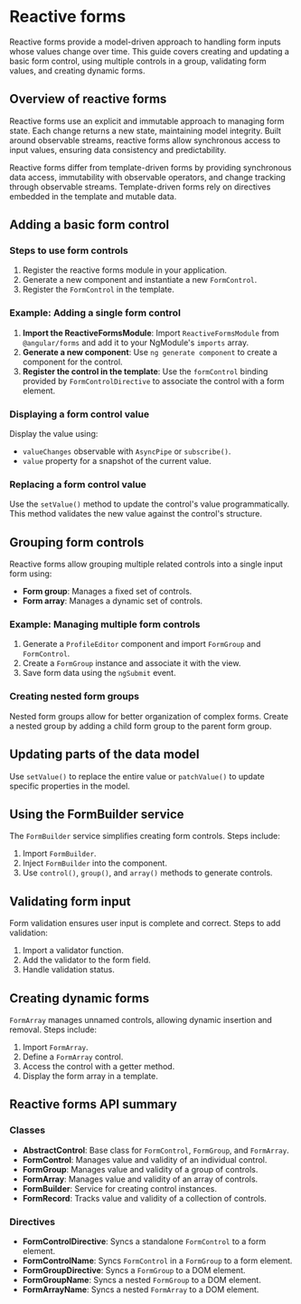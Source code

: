 # Reactive forms

Reactive forms provide a model-driven approach to handling form inputs whose values change over time. This guide covers creating and updating a basic form control, using multiple controls in a group, validating form values, and creating dynamic forms.

## Overview of reactive forms

Reactive forms use an explicit and immutable approach to managing form state. Each change returns a new state, maintaining model integrity. Built around observable streams, reactive forms allow synchronous access to input values, ensuring data consistency and predictability.

Reactive forms differ from template-driven forms by providing synchronous data access, immutability with observable operators, and change tracking through observable streams. Template-driven forms rely on directives embedded in the template and mutable data.

## Adding a basic form control

### Steps to use form controls

1. Register the reactive forms module in your application.
2. Generate a new component and instantiate a new `FormControl`.
3. Register the `FormControl` in the template.

### Example: Adding a single form control

1. **Import the ReactiveFormsModule**: Import `ReactiveFormsModule` from `@angular/forms` and add it to your NgModule's `imports` array.
2. **Generate a new component**: Use `ng generate component` to create a component for the control.
3. **Register the control in the template**: Use the `formControl` binding provided by `FormControlDirective` to associate the control with a form element.

### Displaying a form control value

Display the value using:
- `valueChanges` observable with `AsyncPipe` or `subscribe()`.
- `value` property for a snapshot of the current value.

### Replacing a form control value

Use the `setValue()` method to update the control's value programmatically. This method validates the new value against the control's structure.

## Grouping form controls

Reactive forms allow grouping multiple related controls into a single input form using:
- **Form group**: Manages a fixed set of controls.
- **Form array**: Manages a dynamic set of controls.

### Example: Managing multiple form controls

1. Generate a `ProfileEditor` component and import `FormGroup` and `FormControl`.
2. Create a `FormGroup` instance and associate it with the view.
3. Save form data using the `ngSubmit` event.

### Creating nested form groups

Nested form groups allow for better organization of complex forms. Create a nested group by adding a child form group to the parent form group.

## Updating parts of the data model

Use `setValue()` to replace the entire value or `patchValue()` to update specific properties in the model.

## Using the FormBuilder service

The `FormBuilder` service simplifies creating form controls. Steps include:
1. Import `FormBuilder`.
2. Inject `FormBuilder` into the component.
3. Use `control()`, `group()`, and `array()` methods to generate controls.

## Validating form input

Form validation ensures user input is complete and correct. Steps to add validation:
1. Import a validator function.
2. Add the validator to the form field.
3. Handle validation status.

## Creating dynamic forms

`FormArray` manages unnamed controls, allowing dynamic insertion and removal. Steps include:
1. Import `FormArray`.
2. Define a `FormArray` control.
3. Access the control with a getter method.
4. Display the form array in a template.

## Reactive forms API summary

### Classes

- **AbstractControl**: Base class for `FormControl`, `FormGroup`, and `FormArray`.
- **FormControl**: Manages value and validity of an individual control.
- **FormGroup**: Manages value and validity of a group of controls.
- **FormArray**: Manages value and validity of an array of controls.
- **FormBuilder**: Service for creating control instances.
- **FormRecord**: Tracks value and validity of a collection of controls.

### Directives

- **FormControlDirective**: Syncs a standalone `FormControl` to a form element.
- **FormControlName**: Syncs `FormControl` in a `FormGroup` to a form element.
- **FormGroupDirective**: Syncs a `FormGroup` to a DOM element.
- **FormGroupName**: Syncs a nested `FormGroup` to a DOM element.
- **FormArrayName**: Syncs a nested `FormArray` to a DOM element.